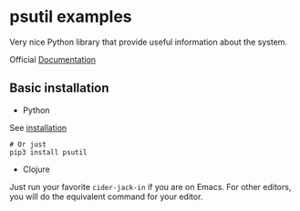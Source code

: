 # psutil examples

Very nice Python library that provide useful information about the system.

Official [Documentation](https://psutil.readthedocs.io/en/latest/)

## Basic installation 

- Python 

See [installation](https://psutil.readthedocs.io/en/latest/#id1)

```shell
# Or just
pip3 install psutil 
```

- Clojure 

Just run your favorite `cider-jack-in` if you are on Emacs.
For other editors, you will do the equivalent command for your editor.
